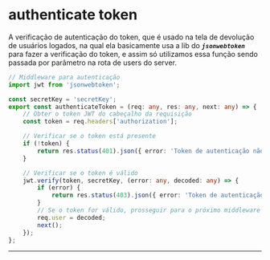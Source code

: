 # authenticate token

A verificação de autenticação do token, que é usado na tela de devolução de usuários logados, na qual
ela basicamente usa a lib do ***```jsonwebtoken```*** para fazer a verificação do token, e assim
só utilizamos essa função sendo passada por parâmetro na rota de users do server.

````ts
// Middleware para autenticação
import jwt from 'jsonwebtoken';

const secretKey = 'secretKey';
export const authenticateToken = (req: any, res: any, next: any) => {
    // Obter o token JWT do cabeçalho da requisição
    const token = req.headers['authorization'];

    // Verificar se o token está presente
    if (!token) {
        return res.status(401).json({ error: 'Token de autenticação não fornecido' });
    }

    // Verificar se o token é válido
    jwt.verify(token, secretKey, (error: any, decoded: any) => {
        if (error) {
            return res.status(403).json({ error: 'Token de autenticação inválido' });
        }
        // Se o token for válido, prosseguir para o próximo middleware
        req.user = decoded;
        next();
    });
};

````

---
